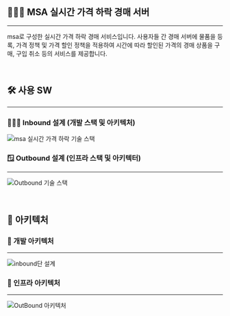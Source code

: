 ## 👨🏻‍⚖️ MSA 실시간 가격 하락 경매 서버
---
msa로 구성한 실시간 가격 하락 경매 서비스입니다.
사용자들 간 경매 서버에 물품을 등록, 가격 정책 및 가격 할인 정책을 적용하여 시간에 따라 할인된 가격의 경매 상품을 구매, 구입 취소 등의 서비스를 제공합니다.

<br/> 

## 🛠️ 사용 SW

---

### 👨🏻‍💻 Inbound 설계 (개발 스택 및 아키텍처)

![msa 실시간 가격 하락 기술 스택](https://github.com/user-attachments/assets/91209e4a-844f-4681-81e2-c287922ab2c2)

### 🪟 Outbound 설계 (인프라 스택 및 아키텍터)

---

![Outbound 기술 스택](https://github.com/user-attachments/assets/56b339a4-0342-4438-be6a-7c98d91771ce)

<br/> 

## 🧱 아키텍처

### 🍩 개발 아키텍처

---

![inbound단 설계](https://github.com/user-attachments/assets/0ca1057b-18f6-44c5-a331-217f73927613)


### 🎲 인프라 아키텍처

---

![OutBound 아키텍처](https://github.com/user-attachments/assets/6294e563-3570-4f06-ad3d-849ee32cc256)
